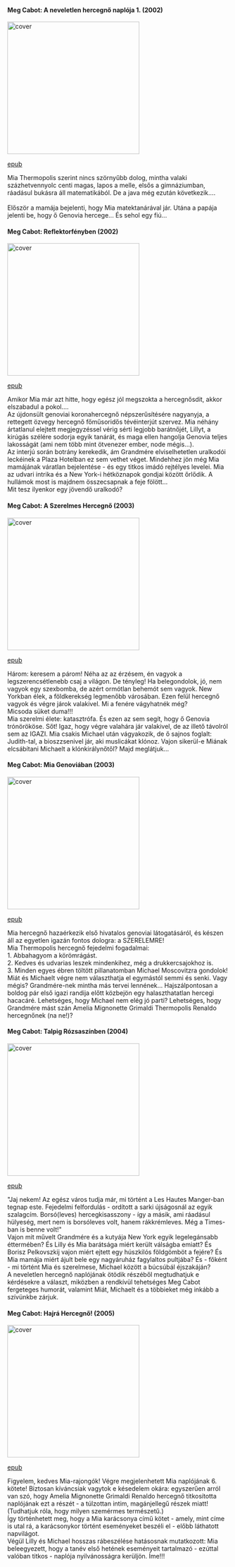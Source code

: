 #### <a name="id_432">Meg Cabot: A neveletlen hercegnő naplója 1. (2002)</a>
<img src="https://github.com/BercziSandor/calibre_lib/raw/main/Meg%20Cabot/A%20neveletlen%20hercegno%20naploja%201_%20%28432%29/cover.jpg" alt="cover" width="300"/>

[epub](https://github.com/BercziSandor/calibre_lib/raw/main/Meg%20Cabot/A%20neveletlen%20hercegno%20naploja%201_%20%28432%29/A%20neveletlen%20hercegno%20naploja%201%20-%20Meg%20Cabot.epub)
<p class="description">Mia Thermopolis szerint nincs szörnyűbb dolog, mintha valaki százhetvennyolc centi magas, lapos a melle, elsős a gimnáziumban, ráadásul bukásra áll matematikából. De a java még ezután következik....<br><br>Először a mamája bejelenti, hogy Mia matektanárával jár. Utána a papája jelenti be, hogy ő Genovia hercege... És sehol egy fiú...</p>

#### <a name="id_433">Meg Cabot: Reflektorfényben (2002)</a>
<img src="https://github.com/BercziSandor/calibre_lib/raw/main/Meg%20Cabot/Reflektorfenyben%20%28433%29/cover.jpg" alt="cover" width="300"/>

[epub](https://github.com/BercziSandor/calibre_lib/raw/main/Meg%20Cabot/Reflektorfenyben%20%28433%29/Reflektorfenyben%20-%20Meg%20Cabot.epub)
<p class="description">Amikor Mia már azt hitte, hogy egész jól megszokta a hercegnősdit, akkor elszabadul a pokol....<br>Az újdonsült genoviai koronahercegnő népszerűsítésére nagyanyja, a rettegett özvegy hercegnő főműsoridős tévéinterjút szervez. Mia néhány ártatlanul elejtett megjegyzéssel vérig sérti legjobb barátnőjét, Lillyt, a kirúgás szélére sodorja egyik tanárát, és maga ellen hangolja Genovia teljes lakosságát (ami nem több mint ötvenezer ember, node mégis...).<br>Az interjú során botrány kerekedik, ám Grandmére elviselhetetlen uralkodói leckéinek a Plaza Hotelban ez sem vethet véget. Mindehhez jön még Mia mamájának váratlan bejelentése - és egy titkos imádó rejtélyes levelei. Mia az udvari intrika és a New York-i hétköznapok gondjai között őrlődik. A hullámok most is majdnem összecsapnak a feje fölött...<br>Mit tesz ilyenkor egy jövendő uralkodó?</p>

#### <a name="id_434">Meg Cabot: A Szerelmes Hercegnő (2003)</a>
<img src="https://github.com/BercziSandor/calibre_lib/raw/main/Meg%20Cabot/A%20Szerelmes%20Hercegno%20%28434%29/cover.jpg" alt="cover" width="300"/>

[epub](https://github.com/BercziSandor/calibre_lib/raw/main/Meg%20Cabot/A%20Szerelmes%20Hercegno%20%28434%29/A%20Szerelmes%20Hercegno%20-%20Meg%20Cabot.epub)
<p class="description">Három: keresem a párom! Néha az az érzésem, én vagyok a legszerencsétlenebb csaj a világon. De tényleg! Ha belegondolok, jó, nem vagyok egy szexbomba, de azért ormótlan behemót sem vagyok. New Yorkban élek, a földkerekség legmenőbb városában. Ezen felül hercegnő vagyok és végre járok valakivel. Mi a fenére vágyhatnék még?<br>Micsoda süket duma!!!<br>Mia szerelmi élete: katasztrófa. És ezen az sem segít, hogy ő Genovia trónörököse. Sőt! Igaz, hogy végre valahára jár valakivel, de az illető távolról sem az IGAZI. Mia csakis Michael után vágyakozik, de ő sajnos foglalt: Judith-tal, a bioszzsenivel jár, aki muslicákat klónoz. Vajon sikerül-e Miának elcsábítani Michaelt a klónkirálynőtől? Majd meglátjuk...</p>

#### <a name="id_435">Meg Cabot: Mia Genoviában (2003)</a>
<img src="https://github.com/BercziSandor/calibre_lib/raw/main/Meg%20Cabot/Mia%20Genoviaban%20%28435%29/cover.jpg" alt="cover" width="300"/>

[epub](https://github.com/BercziSandor/calibre_lib/raw/main/Meg%20Cabot/Mia%20Genoviaban%20%28435%29/Mia%20Genoviaban%20-%20Meg%20Cabot.epub)
<p class="description">Mia hercegnő hazaérkezik első hivatalos genoviai látogatásáról, és készen áll az egyetlen igazán fontos dologra: a SZERELEMRE!<br>Mia Thermopolis hercegnő fejedelmi fogadalmai:<br>1. Abbahagyom a körömrágást.<br>2. Kedves és udvarias leszek mindenkihez, még a drukkercsajokhoz is.<br>3. Minden egyes ébren töltött pillanatomban Michael Moscovitzra gondolok!<br>Miát és Michaelt végre nem választhatja el egymástól semmi és senki. Vagy mégis? Grandmére-nek mintha más tervei lennének... Hajszálpontosan a boldog pár első igazi randija előtt közbejön egy halaszthatatlan hercegi hacacáré. Lehetséges, hogy Michael nem elég jó parti? Lehetséges, hogy Grandmére mást szán Amelia Mignonette Grimaldi Thermopolis Renaldo hercegnőnek (na ne!)?</p>

#### <a name="id_436">Meg Cabot: Talpig Rózsaszínben (2004)</a>
<img src="https://github.com/BercziSandor/calibre_lib/raw/main/Meg%20Cabot/Talpig%20Rozsaszinben%20%28436%29/cover.jpg" alt="cover" width="300"/>

[epub](https://github.com/BercziSandor/calibre_lib/raw/main/Meg%20Cabot/Talpig%20Rozsaszinben%20%28436%29/Talpig%20Rozsaszinben%20-%20Meg%20Cabot.epub)
<p class="description">"Jaj nekem! Az egész város tudja már, mi történt a Les Hautes Manger-ban tegnap este. Fejedelmi felfordulás - ordított a sarki újságosnál az egyik szalagcím. Borsó(leves) hercegkisasszony - így a másik, ami ráadásul hülyeség, mert nem is borsóleves volt, hanem rákkrémleves. Még a Times-ban is benne volt!"<br>Vajon mit művelt Grandmére és a kutyája New York egyik legelegánsabb éttermében? És Lilly és Mia barátsága miért került válságba emiatt? És Borisz Pelkovszkij vajon miért ejtett egy húszkilós földgömböt a fejére? És Mia mamája miért ájult bele egy nagyáruház fagylaltos pultjába? És - főként - mi történt Mia és szerelmese, Michael között a búcsúbál éjszakáján?<br>A neveletlen hercegnő naplójának ötödik részéből megtudhatjuk e kérdésekre a választ, miközben a rendkívül tehetséges Meg Cabot fergeteges humorát, valamint Miát, Michaelt és a többieket még inkább a szívünkbe zárjuk.</p>

#### <a name="id_437">Meg Cabot: Hajrá Hercegnő! (2005)</a>
<img src="https://github.com/BercziSandor/calibre_lib/raw/main/Meg%20Cabot/Hajra%20Hercegno%21%20%28437%29/cover.jpg" alt="cover" width="300"/>

[epub](https://github.com/BercziSandor/calibre_lib/raw/main/Meg%20Cabot/Hajra%20Hercegno%21%20%28437%29/Hajra%20Hercegno%21%20-%20Meg%20Cabot.epub)
<p class="description">Figyelem, kedves Mia-rajongók! Végre megjelenhetett Mia naplójának 6. kötete! Biztosan kíváncsiak vagytok e késedelem okára: egyszerűen arról van szó, hogy Amelia Mignonette Grimaldi Renaldo hercegnő titkosította naplójának ezt a részét - a túlzottan intim, magánjellegű részek miatt! (Tudhatjuk róla, hogy milyen szemérmes természetű.)<br>Így történhetett meg, hogy a Mia karácsonya című kötet - amely, mint címe is utal rá, a karácsonykor történt eseményeket beszéli el - előbb láthatott napvilágot.<br>Végül Lilly és Michael hosszas rábeszélése hatásosnak mutatkozott: Mia beleegyezett, hogy a tanév első hetének eseményeit tartalmazó - ezúttal valóban titkos - naplója nyilvánosságra kerüljön. Íme!!!</p>

